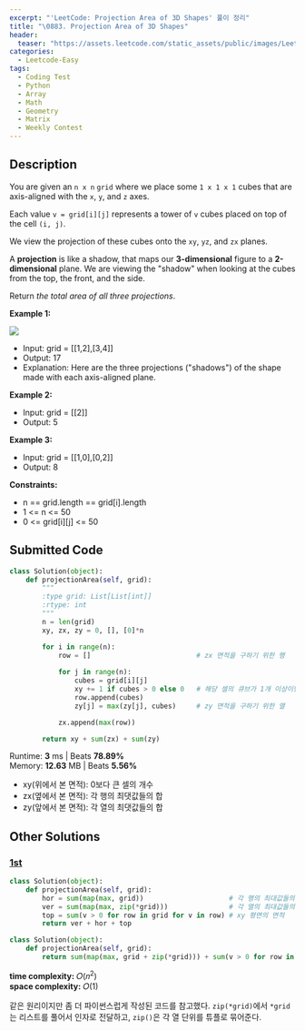 ```yaml
---
excerpt: "'LeetCode: Projection Area of 3D Shapes' 풀이 정리"
title: "\0883. Projection Area of 3D Shapes"
header:
  teaser: "https://assets.leetcode.com/static_assets/public/images/LeetCode_Sharing.png"
categories:
  - Leetcode-Easy
tags:
  - Coding Test
  - Python
  - Array
  - Math
  - Geometry
  - Matrix
  - Weekly Contest
---
```


## <i class="fa-solid fa-file-lines"></i> Description

You are given an `n x n` `grid` where we place some `1 x 1 x 1` cubes that are axis-aligned with the `x`, `y`, and `z` axes.

Each value `v = grid[i][j]` represents a tower of `v` cubes placed on top of the cell `(i, j)`.

We view the projection of these cubes onto the `xy`, `yz`, and `zx` planes.

A **projection** is like a shadow, that maps our **3-dimensional** figure to a **2-dimensional** plane. We are viewing the "shadow" when looking at the cubes from the top, the front, and the side.

Return *the total area of all three projections*.

**Example 1:**

![](https://s3-lc-upload.s3.amazonaws.com/uploads/2018/08/02/shadow.png)
- Input: grid = [[1,2],[3,4]]
- Output: 17
- Explanation: Here are the three projections ("shadows") of the shape made with each axis-aligned plane.

**Example 2:**

- Input: grid = [[2]]
- Output: 5

**Example 3:**

- Input: grid = [[1,0],[0,2]]
- Output: 8

**Constraints:**

- n == grid.length == grid[i].length
- 1 <= n <= 50
- 0 <= grid[i][j] <= 50

## <i class="fa-solid fa-cloud-arrow-up"></i> Submitted Code

```python
class Solution(object):
    def projectionArea(self, grid):
        """
        :type grid: List[List[int]]
        :rtype: int
        """
        n = len(grid)
        xy, zx, zy = 0, [], [0]*n

        for i in range(n):
            row = []                          # zx 면적을 구하기 위한 행
            
            for j in range(n):
                cubes = grid[i][j]
                xy += 1 if cubes > 0 else 0   # 해당 셀의 큐브가 1개 이상이면 +1
                row.append(cubes)
                zy[j] = max(zy[j], cubes)     # zy 면적을 구하기 위한 열

            zx.append(max(row))

        return xy + sum(zx) + sum(zy)
```
<i class="fa-solid fa-clock"></i> Runtime: **3** ms \| Beats **78.89%**    
<i class="fa-solid fa-memory"></i> Memory: **12.63** MB \| Beats **5.56%**

- xy(위에서 본 면적): 0보다 큰 셀의 개수
- zx(옆에서 본 면적): 각 행의 최댓값들의 합
- zy(앞에서 본 면적): 각 열의 최댓값들의 합

## <i class="fa-solid fa-flask"></i> Other Solutions

### <a href="https://leetcode.com/problems/projection-area-of-3d-shapes/solutions/156726/c-java-python-straight-forward-one-pass/" target="_blank">1st</a>

```python
class Solution(object):
    def projectionArea(self, grid):
        hor = sum(map(max, grid))                     # 각 행의 최대값들의 합
        ver = sum(map(max, zip(*grid)))               # 각 열의 최대값들의 합
        top = sum(v > 0 for row in grid for v in row) # xy 평면의 면적
        return ver + hor + top
```

```python
class Solution(object):
    def projectionArea(self, grid):
        return sum(map(max, grid + zip(*grid))) + sum(v > 0 for row in grid for v in row)
```
<i class="fa-solid fa-clock"></i> **time complexity:** 𝑂(𝑛<sup>2</sup>)    
<i class="fa-solid fa-memory"></i> **space complexity:** 𝑂(1)           

같은 원리이지만 좀 더 파이썬스럽게 작성된 코드를 참고했다. `zip(*grid)`에서 `*grid`는 리스트를 풀어서 인자로 전달하고, `zip()`은 각 열 단위를 튜플로 묶어준다.